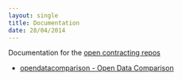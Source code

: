 ```yaml
---
layout: single
title: Documentation
date: 28/04/2014
---
```

Documentation for the [open contracting repos](https://github.com/open-contracting)

* [opendatacomparison - Open Data Comparison](opendatacomparison)
